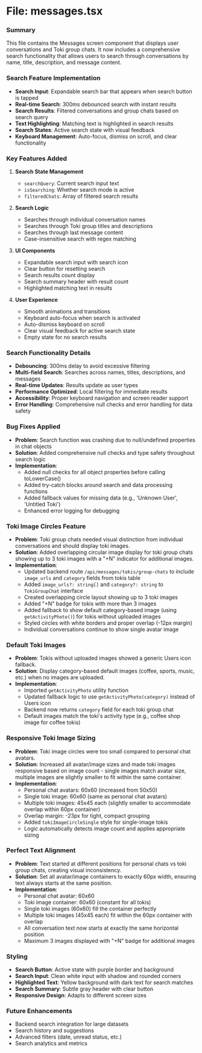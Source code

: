# File: messages.tsx

### Summary
This file contains the Messages screen component that displays user conversations and Toki group chats. It now includes a comprehensive search functionality that allows users to search through conversations by name, title, description, and message content.

### Search Feature Implementation
- **Search Input**: Expandable search bar that appears when search button is tapped
- **Real-time Search**: 300ms debounced search with instant results
- **Search Results**: Filtered conversations and group chats based on search query
- **Text Highlighting**: Matching text is highlighted in search results
- **Search States**: Active search state with visual feedback
- **Keyboard Management**: Auto-focus, dismiss on scroll, and clear functionality

### Key Features Added
1. **Search State Management**
   - `searchQuery`: Current search input text
   - `isSearching`: Whether search mode is active
   - `filteredChats`: Array of filtered search results

2. **Search Logic**
   - Searches through individual conversation names
   - Searches through Toki group titles and descriptions
   - Searches through last message content
   - Case-insensitive search with regex matching

3. **UI Components**
   - Expandable search input with search icon
   - Clear button for resetting search
   - Search results count display
   - Search summary header with result count
   - Highlighted matching text in results

4. **User Experience**
   - Smooth animations and transitions
   - Keyboard auto-focus when search is activated
   - Auto-dismiss keyboard on scroll
   - Clear visual feedback for active search state
   - Empty state for no search results

### Search Functionality Details
- **Debouncing**: 300ms delay to avoid excessive filtering
- **Multi-field Search**: Searches across names, titles, descriptions, and messages
- **Real-time Updates**: Results update as user types
- **Performance Optimized**: Local filtering for immediate results
- **Accessibility**: Proper keyboard navigation and screen reader support
- **Error Handling**: Comprehensive null checks and error handling for data safety

### Bug Fixes Applied
- **Problem**: Search function was crashing due to null/undefined properties in chat objects
- **Solution**: Added comprehensive null checks and type safety throughout search logic
- **Implementation**: 
  - Added null checks for all object properties before calling toLowerCase()
  - Added try-catch blocks around search and data processing functions
  - Added fallback values for missing data (e.g., 'Unknown User', 'Untitled Toki')
  - Enhanced error logging for debugging

### Toki Image Circles Feature
- **Problem**: Toki group chats needed visual distinction from individual conversations and should display toki images.
- **Solution**: Added overlapping circular image display for toki group chats showing up to 3 toki images with a "+N" indicator for additional images.
- **Implementation**:
  - Updated backend route `/api/messages/tokis/group-chats` to include `image_urls` and `category` fields from tokis table
  - Added `image_urls?: string[]` and `category?: string` to `TokiGroupChat` interface
  - Created overlapping circle layout showing up to 3 toki images
  - Added "+N" badge for tokis with more than 3 images
  - Added fallback to show default category-based image (using `getActivityPhoto()`) for tokis without uploaded images
  - Styled circles with white borders and proper overlap (-12px margin)
  - Individual conversations continue to show single avatar image

### Default Toki Images
- **Problem**: Tokis without uploaded images showed a generic Users icon fallback.
- **Solution**: Display category-based default images (coffee, sports, music, etc.) when no images are uploaded.
- **Implementation**:
  - Imported `getActivityPhoto` utility function
  - Updated fallback logic to use `getActivityPhoto(category)` instead of Users icon
  - Backend now returns `category` field for each toki group chat
  - Default images match the toki's activity type (e.g., coffee shop image for coffee tokis)

### Responsive Toki Image Sizing
- **Problem**: Toki image circles were too small compared to personal chat avatars.
- **Solution**: Increased all avatar/image sizes and made toki images responsive based on image count - single images match avatar size, multiple images are slightly smaller to fit within the same container.
- **Implementation**:
  - Personal chat avatars: 60x60 (increased from 50x50)
  - Single toki image: 60x60 (same as personal chat avatars)
  - Multiple toki images: 45x45 each (slightly smaller to accommodate overlap within 60px container)
  - Overlap margin: -23px for tight, compact grouping
  - Added `tokiImageCircleSingle` style for single-image tokis
  - Logic automatically detects image count and applies appropriate sizing

### Perfect Text Alignment
- **Problem**: Text started at different positions for personal chats vs toki group chats, creating visual inconsistency.
- **Solution**: Set all avatar/image containers to exactly 60px width, ensuring text always starts at the same position.
- **Implementation**:
  - Personal chat avatar: 60x60
  - Toki image container: 60x60 (constant for all tokis)
  - Single toki images (60x60) fill the container perfectly
  - Multiple toki images (45x45 each) fit within the 60px container with overlap
  - All conversation text now starts at exactly the same horizontal position
  - Maximum 3 images displayed with "+N" badge for additional images

### Styling
- **Search Button**: Active state with purple border and background
- **Search Input**: Clean white input with shadow and rounded corners
- **Highlighted Text**: Yellow background with dark text for search matches
- **Search Summary**: Subtle gray header with clear button
- **Responsive Design**: Adapts to different screen sizes

### Future Enhancements
- Backend search integration for large datasets
- Search history and suggestions
- Advanced filters (date, unread status, etc.)
- Search analytics and metrics 